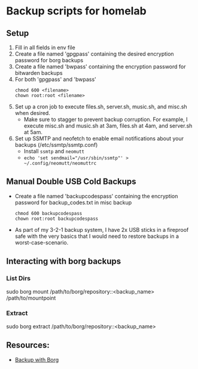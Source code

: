 # Backup scripts for homelab

## Setup
1. Fill in all fields in env file
2. Create a file named 'gpgpass' containing the desired encryption password for borg backups
3. Create a file named 'bwpass' containing the encryption password for bitwarden backups
4. For both 'gpgpass' and 'bwpass'
   ```
   chmod 600 <filename>
   chown root:root <filename>
   ```
5. Set up a cron job to execute files.sh, server.sh, music.sh, and misc.sh when desired.
    - Make sure to stagger to prevent backup corruption. For example, I execute misc.sh and music.sh at 3am, files.sh at 4am, and server.sh at 5am.
6. Set up SSMTP and neofetch to enable email notifications about your backups (/etc/ssmtp/ssmtp.conf)
    - Install `ssmtp` and `neomutt`
    - `echo 'set sendmail="/usr/sbin/ssmtp"' > ~/.config/neomutt/neomuttrc`


## Manual Double USB Cold Backups
- Create a file named 'backupcodespass' containing the encryption password for backup_codes.txt in misc backup
   ```
   chmod 600 backupcodespass
   chown root:root backupcodespass
   ```

- As part of my 3-2-1 backup system, I have 2x USB sticks in a fireproof safe with the very basics that I would need to restore backups in a worst-case-scenario.


## Interacting with borg backups
### List Dirs
sudo borg mount /path/to/borg/repository::<backup_name> /path/to/mountpoint

### Extract
sudo borg extract /path/to/borg/repository::<backup_name>


## Resources:
- [Backup with Borg](https://jstaf.github.io/2018/03/12/backups-with-borg-rsync.html)
